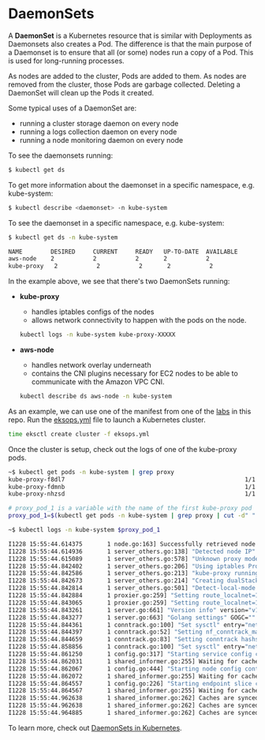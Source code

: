 # DaemonSets

A **DaemonSet** is a Kubernetes resource that is similar with Deployments as Daemonsets also creates a Pod. The difference is that the main purpose of a Daemonset is to ensure  that all (or some) nodes run a copy of a Pod. This is used for long-running processes. 

As nodes are added to the cluster, Pods are added to them. As nodes are removed from the cluster, those Pods are garbage collected. Deleting a DaemonSet will clean up the Pods it created.

Some typical uses of a DaemonSet are:

- running a cluster storage daemon on every node
- running a logs collection daemon on every node
- running a node monitoring daemon on every node

To see the daemonsets running:

```bash
$ kubectl get ds
```

To get more information about the daemonset in a specific namespace, e.g. kube-system: 

```bash
$ kubectl describe <daemonset> -n kube-system
```

To see the daemonset in a specific namespace, e.g. kube-system: 

```bash
$ kubectl get ds -n kube-system 
```
```bash
NAME        DESIRED     CURRENT     READY   UP-TO-DATE  AVAILABLE
aws-node    2           2           2       2           2
kube-proxy   2           2           2       2           2
```

In the example above, we see that there's two DaemonSets running:

- **kube-proxy** 
    - handles iptables configs of the nodes
    - allows network connectivity to happen with the pods on the node.

    ```bash
    kubectl logs -n kube-system kube-proxy-XXXXX
    ```

- **aws-node** 
    - handles network overlay underneath
    - contains the CNI plugins necessary for EC2 nodes to be able to communicate with the Amazon VPC CNI.

    ```bash
    kubectl describe ds aws-node -n kube-system 
    ```

As an example, we can use one of the manifest from one of the [labs](../../lab25_Logging/README.md) in this repo. Run the [eksops.yml](../../lab25_Logging/eksops.yml) file to launch a Kubernetes cluster.

```bash
time eksctl create cluster -f eksops.yml
```

Once the cluster is setup, check out the logs of one of the kube-proxy pods.

```bash
~$ kubectl get pods -n kube-system | grep proxy
kube-proxy-f8dl7                                                   1/1     Running   3 (6m58s ago)   140d
kube-proxy-fdmnb                                                   1/1     Running   0               5m23s
kube-proxy-nhzsd                                                   1/1     Running   0               5m17s 
```

```bash
# proxy_pod_1 is a variable with the name of the first kube-proxy pod
proxy_pod_1=$(kubectl get pods -n kube-system | grep proxy | cut -d" " -f1 | head -1)
```
```bash
~$ kubectl logs -n kube-system $proxy_pod_1

I1228 15:55:44.614375       1 node.go:163] Successfully retrieved node IP: 10.0.0.100
I1228 15:55:44.614936       1 server_others.go:138] "Detected node IP" address="10.0.0.100"
I1228 15:55:44.615089       1 server_others.go:578] "Unknown proxy mode, assuming iptables proxy" proxyMode=""
I1228 15:55:44.842402       1 server_others.go:206] "Using iptables Proxier"
I1228 15:55:44.842586       1 server_others.go:213] "kube-proxy running in dual-stack mode" ipFamily=IPv4
I1228 15:55:44.842673       1 server_others.go:214] "Creating dualStackProxier for iptables"
I1228 15:55:44.842814       1 server_others.go:501] "Detect-local-mode set to ClusterCIDR, but no IPv6 cluster CIDR defined, , defaulting to no-op detect-local for IPv6"
I1228 15:55:44.842884       1 proxier.go:259] "Setting route_localnet=1, use nodePortAddresses to filter loopback addresses for NodePorts to skip it https://issues.k8s.io/90259"
I1228 15:55:44.843065       1 proxier.go:259] "Setting route_localnet=1, use nodePortAddresses to filter loopback addresses for NodePorts to skip it https://issues.k8s.io/90259"
I1228 15:55:44.843261       1 server.go:661] "Version info" version="v1.24.3"
I1228 15:55:44.843277       1 server.go:663] "Golang settings" GOGC="" GOMAXPROCS="" GOTRACEBACK=""
I1228 15:55:44.844361       1 conntrack.go:100] "Set sysctl" entry="net/netfilter/nf_conntrack_max" value=131072
I1228 15:55:44.844397       1 conntrack.go:52] "Setting nf_conntrack_max" nf_conntrack_max=131072
I1228 15:55:44.844659       1 conntrack.go:83] "Setting conntrack hashsize" conntrack hashsize=32768
I1228 15:55:44.858856       1 conntrack.go:100] "Set sysctl" entry="net/netfilter/nf_conntrack_tcp_timeout_close_wait" value=3600
I1228 15:55:44.861250       1 config.go:317] "Starting service config controller"
I1228 15:55:44.862031       1 shared_informer.go:255] Waiting for caches to sync for service config
I1228 15:55:44.862067       1 config.go:444] "Starting node config controller"
I1228 15:55:44.862072       1 shared_informer.go:255] Waiting for caches to sync for node config
I1228 15:55:44.864557       1 config.go:226] "Starting endpoint slice config controller"
I1228 15:55:44.864567       1 shared_informer.go:255] Waiting for caches to sync for endpoint slice config
I1228 15:55:44.962638       1 shared_informer.go:262] Caches are synced for service config
I1228 15:55:44.962638       1 shared_informer.go:262] Caches are synced for node config
I1228 15:55:44.964885       1 shared_informer.go:262] Caches are synced for endpoint slice config 
```




To learn more, check out [DaemonSets in Kubernetes](https://kubernetes.io/docs/concepts/workloads/controllers/daemonset/).